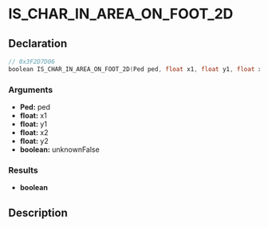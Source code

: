 # IS_CHAR_IN_AREA_ON_FOOT_2D

## Declaration
```cpp
// 0x3F2D7D06
boolean IS_CHAR_IN_AREA_ON_FOOT_2D(Ped ped, float x1, float y1, float x2, float y2, boolean unknownFalse);
```

### Arguments
- **Ped:** ped
- **float:** x1
- **float:** y1
- **float:** x2
- **float:** y2
- **boolean:** unknownFalse

### Results
- **boolean**

## Description
